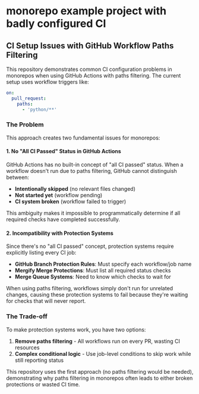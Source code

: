# monorepo example project with badly configured CI

## CI Setup Issues with GitHub Workflow Paths Filtering

This repository demonstrates common CI configuration problems in monorepos when using GitHub Actions with paths filtering. The current setup uses workflow triggers like:

```yaml
on:
  pull_request:
    paths:
      - 'python/**'
```

### The Problem

This approach creates two fundamental issues for monorepos:

#### 1. No "All CI Passed" Status in GitHub Actions

GitHub Actions has no built-in concept of "all CI passed" status. When a workflow doesn't run due to paths filtering, GitHub cannot distinguish between:
- **Intentionally skipped** (no relevant files changed)
- **Not started yet** (workflow pending)
- **CI system broken** (workflow failed to trigger)

This ambiguity makes it impossible to programmatically determine if all required checks have completed successfully.

#### 2. Incompatibility with Protection Systems

Since there's no "all CI passed" concept, protection systems require explicitly listing every CI job:

- **GitHub Branch Protection Rules**: Must specify each workflow/job name
- **Mergify Merge Protections**: Must list all required status checks
- **Merge Queue Systems**: Need to know which checks to wait for

When using paths filtering, workflows simply don't run for unrelated changes, causing these protection systems to fail because they're waiting for checks that will never report.

### The Trade-off

To make protection systems work, you have two options:

1. **Remove paths filtering** - All workflows run on every PR, wasting CI resources
2. **Complex conditional logic** - Use job-level conditions to skip work while still reporting status

This repository uses the first approach (no paths filtering would be needed), demonstrating why paths filtering in monorepos often leads to either broken protections or wasted CI time.


